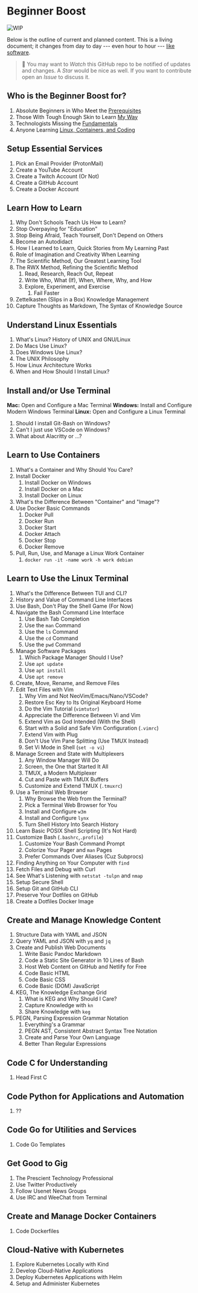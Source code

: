 # Beginner Boost

![WIP](https://img.shields.io/badge/status-wip-red.svg)

Below is the outline of current and planned content. This is a living
document; it changes from day to day --- even hour to hour --- [like
software].

[like software]: <https://github.com/rwxrob/zet/search?q=knowledge%20as%20source>

> 🌟 You may want to *Watch* this GitHub repo to be notified of updates and
changes. A *Star* would be nice as well. If you want to contribute open
an *Issue* to discuss it.

## Who is the Beginner Boost for?

1. Absolute Beginners in Who Meet the [Prerequisites](20210427021329)
1. Those With Tough Enough Skin to Learn [My Way]
1. Technologists Missing the [Fundamentals](20210504205245)
1. Anyone Learning [Linux, Containers, and Coding](20210427021330)

[My Way]: <https://github.com/rwxrob/zet/tree/main/20210504213727>

## Setup Essential Services

1. Pick an Email Provider (ProtonMail)
1. Create a YouTube Account
1. Create a Twitch Account (Or Not)
1. Create a GitHub Account
1. Create a Docker Account

## Learn How to Learn

1. Why Don't Schools Teach Us How to Learn?
1. Stop Overpaying for "Education"
1. Stop Being Afraid, Teach Yourself, Don't Depend on Others
1. Become an Autodidact
1. How I Learned to Learn, Quick Stories from My Learning Past
1. Role of Imagination and Creativity When Learning
1. The Scientific Method, Our Greatest Learning Tool
1. The RWX Method, Refining the Scientific Method
   1. Read, Research, Reach Out, Repeat
   1. Write Who, What (If), When, Where, Why, and How
   1. Explore, Experiment, and Exercise
      1. Fail Faster
1. Zettelkasten (Slips in a Box) Knowledge Management
1. Capture Thoughts as Markdown, The Syntax of Knowledge Source

## Understand Linux Essentials

1. What's Linux? History of UNIX and GNU/Linux
1. Do Macs Use Linux?
1. Does Windows Use Linux?
1. The UNIX Philosophy
1. How Linux Architecture Works
1. When and How Should I Install Linux?

## Install and/or Use Terminal

**Mac:** Open and Configure a Mac Terminal
**Windows:** Install and Configure Modern Windows Terminal
**Linux:** Open and Configure a Linux Terminal

1. Should I install Git-Bash on Windows?
1. Can't I just use VSCode on Windows?
1. What about Alacritty or ...?

## Learn to Use Containers

1. What's a Container and Why Should You Care?
1. Install Docker
   1. Install Docker on Windows
   1. Install Docker on a Mac
   1. Install Docker on Linux
1. What's the Difference Between "Container" and "Image"?
1. Use Docker Basic Commands
   1. Docker Pull
   1. Docker Run
   1. Docker Start
   1. Docker Attach
   1. Docker Stop
   1. Docker Remove
1. Pull, Run, Use, and Manage a Linux Work Container
   1. `docker run -it -name work -h work debian`

## Learn to Use the Linux Terminal

1. What's the Difference Between TUI and CLI?
1. History and Value of Command Line Interfaces
1. Use Bash, Don't Play the Shell Game (For Now)
1. Navigate the Bash Command Line Interface
   1. Use Bash Tab Completion
   1. Use the `man` Command
   1. Use the `ls` Command
   1. Use the `cd` Command
   1. Use the `pwd` Command
1. Manage Software Packages
   1. Which Package Manager Should I Use?
   1. Use `apt update`
   1. Use `apt install`
   1. Use `apt remove`
1. Create, Move, Rename, and Remove Files
1. Edit Text Files with Vim
   1. Why Vim and Not NeoVim/Emacs/Nano/VSCode?
   1. Restore Esc Key to Its Original Keyboard Home
   1. Do the Vim Tutorial (`vimtutor`)
   1. Appreciate the Difference Between Vi and Vim
   1. Extend Vim as God Intended (With the Shell)
   1. Start with a Solid and Safe Vim Configuration (`.vimrc`)
   1. Extend Vim with Plug
   1. Don't Use Vim Pane Splitting (Use TMUX Instead)
   1. Set Vi Mode in Shell (`set -o vi`)
1. Manage Screen and State with Multiplexers
   1. Any Window Manager Will Do
   1. Screen, the One that Started It All
   1. TMUX, a Modern Multiplexer
   1. Cut and Paste with TMUX Buffers
   1. Customize and Extend TMUX (`.tmuxrc`)
1. Use a Terminal Web Browser
   1. Why Browse the Web from the Terminal?
   1. Pick a Terminal Web Browser for You
   1. Install and Configure `w3m`
   1. Install and Configure `lynx`
   1. Turn Shell History Into Search History
1. Learn Basic POSIX Shell Scripting (It's Not Hard)
1. Customize Bash (`.bashrc`,`.profile`)
   1. Customize Your Bash Command Prompt
   1. Colorize Your Pager and `man` Pages
   1. Prefer Commands Over Aliases (Cuz Subprocs)
1. Finding Anything on Your Computer with `find`
1. Fetch Files and Debug with Curl
1. See What's Listening with `netstat -tulpn` and `nmap`
1. Setup Secure Shell
1. Setup Git and GitHub CLI
1. Preserve Your Dotfiles on GitHub
1. Create a Dotfiles Docker Image

## Create and Manage Knowledge Content

1. Structure Data with YAML and JSON
1. Query YAML and JSON with `yq` and `jq`
1. Create and Publish Web Documents
   1. Write Basic Pandoc Markdown
   1. Code a Static Site Generator in 10 Lines of Bash
   1. Host Web Content on GitHub and Netlify for Free
   1. Code Basic HTML
   1. Code Basic CSS
   1. Code Basic (DOM) JavaScript
1. KEG, The Knowledge Exchange Grid
   1. What is KEG and Why Should I Care?
   1. Capture Knowledge with `kn`
   1. Share Knowledge with `keg`
1. PEGN, Parsing Expression Grammar Notation
   1. Everything's a Grammar
   1. PEGN AST, Consistent Abstract Syntax Tree Notation
   1. Create and Parse Your Own Language
   1. Better Than Regular Expressions

## Code C for Understanding

1. Head First C

## Code Python for Applications and Automation

1. ??

## Code Go for Utilities and Services

1. Code Go Templates

## Get Good to Gig

1. The Prescient Technology Professional
1. Use Twitter Productively
1. Follow Usenet News Groups
1. Use IRC and WeeChat from Terminal

## Create and Manage Docker Containers

1. Code Dockerfiles

## Cloud-Native with Kubernetes

1. Explore Kubernetes Locally with Kind
1. Develop Cloud-Native Applications
1. Deploy Kubernetes Applications with Helm
1. Setup and Administer Kubernetes
